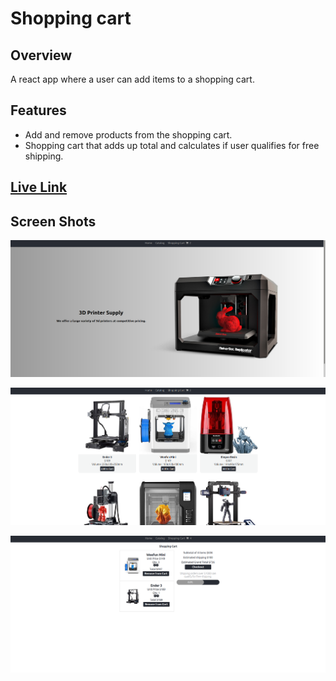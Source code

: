# Shopping cart

## Overview
A react app where a user can add items to a shopping cart.

## Features
- Add and remove products from the shopping cart.
- Shopping cart that adds up total and calculates if user qualifies for free shipping.

## [Live Link](http://craigyeoman.github.io/shopping-cart)

## Screen Shots

![Homepage](/src/pictures/home.png?raw=true "Home Page")

![Catalog](/src/pictures/catalog.png?raw=true "Catalog")

![ShoppingCart](/src/pictures/shoppingcart.png?raw=true "Shopping Cart")

